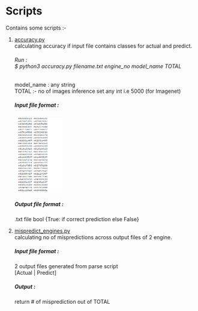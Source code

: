 # Scripts

Contains some scripts :- <br/>
1. [accuracy.py](https://github.com/amarjeet-saini/Scripts/blob/main/accuracy.py)</br>
   calculating accuracy if input file contains classes for actual and predict. <br/>
   <h6>Run :</br> $ python3 accuracy.py filename.txt engine_no model_name TOTAL</h6>
   model_name : any string <br/>
   TOTAL :- no of images inference set any int i.e 5000 (for Imagenet)  <br/> 
   <h5>Input file format :</h5>
   <img src="inputfile_for_accuracy.png"  width="128" height="200"/> 
   <h5>Output file format :</h5> .txt file bool {True: if correct prediction else False} <br/>

2. [mispredict_engines.py](https://github.com/amarjeet-saini/Scripts/blob/main/mispredict_engines.py)</br>
   calculating no of mispredictions across output files of 2 engine. <br/>
   <h5>Input file format :</h5> 2 output files generated from parse script <br/>
                       [Actual | Predict]
                       
   <h5>Output :</h5> return # of misprediction out of TOTAL
